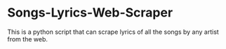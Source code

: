 # Songs-Lyrics-Web-Scraper
This is a python script that can scrape lyrics of all the songs by any artist from the web.
